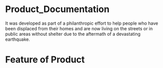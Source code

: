 # Product_Documentation
It was developed as part of a philanthropic effort to help people who have been displaced from their homes and are now living on the streets or in public areas without shelter due to the aftermath of a devastating earthquake.

# Feature of Product 

